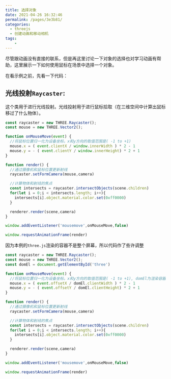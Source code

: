 ```yaml
---
title: 选择对象
date: 2021-04-26 16:32:46
permalink: /pages/3e3b81/
categories:
  - threejs
  - 创建动画和移动相机
tags:
    -
---
```

尽管跟动画没有直接的联系，但是再这里讨论一下对象的选择也对学习动画有帮助，这里展示一下如何使用鼠标在场景中选择一个对象。

在看示例之前，先看一下代码： 

## 光线投射`Raycaster`: 
这个类用于进行光线投射。光线投射用于进行鼠标拾取（在三维空间中计算出鼠标移过了什么物体）。
```js
const raycaster = new THREE.Raycaster();
const mouse = new THREE.Vector2();

function onMouseMove(event) {
  //将鼠标位置归一化为设备坐标。x和y方向的取值范围是( -1 to +1)
  mouse.x = ( event.clientX / window.innerWidth ) * 2 - 1
  mouse.y = - ( event.clientY / window.innerHeight) * 2 + 1
}

function render() {
  //通过摄像机和鼠标位置更新射线
  raycaster.setFormCamera(mouse,camera)

  //计算物体和射线的焦点
  const intersects = raycaster.intersectObjects(scene.children)
  for(let i = 0;i < intersects.length; i++){
    intersects[i].object.material.color.set(0xff0000)
  }

  renderer.render(scene,camera)
}

window.addEventListener('mousemove',onMouseMove,false)

window.requestAnimationFrame(render)
```

<style lang="stylus" scoped>
    #three1{
        width:800px;
        height:600px;
        position:relative;
    }
</style>
<template>
    <div id="three1"></div>
</template>

<script>
  import * as THREE from 'three/build/three.module.js';
  import * as dat from '../../@js/dat.gui.js'
  import {
    initStats, 
    initRenderer,
    initCamera,
    initTrackballControls,
    initDefaultLighting,
    addGroundPlane
  } from '../../@js/util.js'

  export default {
    data(){
      return {
        gui:null
      }
    },
    mounted(){
      this.init()
    },
     beforeDestroy(){
      if(this.gui){
        this.gui.destroy()
      }
    },
    methods:{
      init(){
        var domEl = document.getElementById('three1')

        var stats = initStats(0,domEl)
        var renderer = initRenderer(domEl)
        var camera = initCamera(domEl)
        var scene = new THREE.Scene()

        domEl.addEventListener('mousedown',onDocumentMouseDown,false)
        domEl.addEventListener('mousemove',onDocumentMouseMove,false)

        initDefaultLighting(scene)

        var groundPlane = addGroundPlane(scene)
        groundPlane.position.y = 0

        //create a cube
        var cubeGeometry = new THREE.BoxGeometry(4,4,4)
        var cubeMaterial = new THREE.MeshStandardMaterial({color:0xff0000})
        var cube = new THREE.Mesh(cubeGeometry, cubeMaterial)
        cube.castShadow = true

        //position the cube
        cube.position.x = -10
        cube.position.y = 4
        cube.position.z = 0

        //add the cube to the scene
        scene.add(cube)

        var sphereGeometry = new THREE.SphereGeometry(4,20,20)
        var sphereMaterial = new THREE.MeshStandardMaterial({color:0x7777ff})
        var sphere = new THREE.Mesh(sphereGeometry, sphereMaterial)

        //position the sphere
        sphere.position.x = 20
        sphere.position.y = 0
        sphere.position.z = 2

        //add the sphere to the scene
        scene.add(sphere)

        var cylinderGeometry = new THREE.CylinderGeometry(2,2,20)
        var cylinderMaterial = new THREE.MeshStandardMaterial({color:0x77ff77})
        var cylinder = new THREE.Mesh(cylinderGeometry,cylinderMaterial)
        cylinder.castShadow = true
        cylinder.position.set(0,0,1)

        scene.add(cylinder)

        camera.position.x = -30
        camera.position.y = 40
        camera.position.z = 30
        camera.lookAt(scene.position)

        //add subtle ambient lighting
        var ambientLight = new THREE.AmbientLight(0x353535)
        scene.add(ambientLight)

        //call the render function
        var step = 0

        var controls = new function(){
          this.rotationSpeed = 0.02
          this.bouncingSpeed = 0.03
          this.scalingSpeed = 0.03
          this.showRay = false
        }

        var gui = new dat.GUI({},domEl)
        gui.add(controls, 'rotationSpeed',0,0.5)
        gui.add(controls, 'bouncingSpeed',0,0.5)
        gui.add(controls, 'scalingSpeed',0,0.5)
        gui.add(controls, 'showRay').onChange(function(e){
          if(tube) scene.remove(tube)
        })
        this.gui = gui

        renderScene()

        var step = 0
        var scalingStep = 0

        function renderScene(){
          stats.update();

          cube.rotation.x += controls.rotationSpeed
          cube.rotation.y += controls.rotationSpeed
          cube.rotation.z += controls.rotationSpeed

          //bounce the sphere 
          step += controls.bouncingSpeed
          sphere.position.x = 20 + (10 * (Math.cos(step)))
          sphere.position.y = 2 + (10 * Math.abs(Math.sin(step)));

          // scale the cylinder
          scalingStep += controls.scalingSpeed;
          var scaleX = Math.abs(Math.sin(scalingStep / 4));
          var scaleY = Math.abs(Math.cos(scalingStep / 5));
          var scaleZ = Math.abs(Math.sin(scalingStep / 7));
          cylinder
              .scale
              .set(scaleX, scaleY, scaleZ);

          // render using requestAnimationFrame
          requestAnimationFrame(renderScene);
          renderer.render(scene, camera);
        }

        var tube
        const raycaster = new THREE.Raycaster();
        const mouse = new THREE.Vector2();

        function onDocumentMouseDown(event){
          const intersects = raycaster.intersectObjects([sphere, cylinder, cube])

          if(intersects.length > 0){
            intersects[0].object.material.transparent = true
            intersects[0].object.material.opacity = 0.1
          }
        }

        function onDocumentMouseMove(event){
          raycaster.setFromCamera( mouse, camera );

          //将鼠标位置归一化为设备坐标。x和y方向的取值范围是( -1 to +1)
            mouse.x = ( event.offsetX / domEl.clientWidth ) * 2 - 1
            mouse.y = - ( event.offsetY / domEl.clientHeight) * 2 + 1
          if(controls.showRay){

            const intersects = raycaster.intersectObjects([sphere, cylinder, cube])

            if(intersects.length > 0){
              var points = []
              points.push(new THREE.Vector3(-30,39.8,30))
              points.push(intersects[0].point)

              var mat = new THREE.MeshBasicMaterial({color:0xff0000,transparent:true,opacity:0.6})
              var tubeGeometry = new THREE.TubeGeometry(new THREE.CatmullRomCurve3(points),60,0.001)

              if(tube){
                scene.remove(tube)
              }

              if(controls.showRay){
                tube = new THREE.Mesh(tubeGeometry,mat)
                scene.add(tube)
              }
            }
          }
        }
      }
    }
  }
</script>

因为本例的`three.js`渲染的容器不是整个屏幕，所以代码作了些许调整
```js {7,8}
const raycaster = new THREE.Raycaster();
const mouse = new THREE.Vector2();
const domEl = document.getElementById('three')

function onMouseMove(event) {
  //将鼠标位置归一化为设备坐标。x和y方向的取值范围是( -1 to +1), domEl为渲染容器的dom
  mouse.x = ( event.offsetX / domEl.clientWidth ) * 2 - 1
  mouse.y = - ( event.offsetY / domEl.clientHeight) * 2 + 1
}

function render() {
  //通过摄像机和鼠标位置更新射线
  raycaster.setFormCamera(mouse,camera)

  //计算物体和射线的焦点
  const intersects = raycaster.intersectObjects(scene.children)
  for(let i = 0;i < intersects.length; i++){
    intersects[i].object.material.color.set(0xff0000)
  }

  renderer.render(scene,camera)
}

window.addEventListener('mousemove',onMouseMove,false)

window.requestAnimationFrame(render)
```